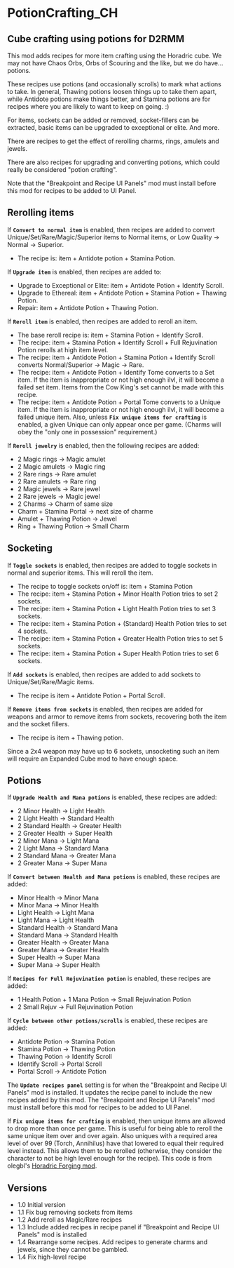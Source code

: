 # PotionCrafting_CH

## Cube crafting using potions for D2RMM

This mod adds recipes for more item crafting using the Horadric cube.
We may not have Chaos Orbs, Orbs of Scouring and the like, but we do have... potions.

These recipes use potions (and occasionally scrolls) to mark what actions to take.
In general, Thawing potions loosen things up to take them apart, while Antidote potions make things better,
and Stamina potions are for recipes where you are likely to want to keep on going. :)

For items, sockets can be added or removed, socket-fillers can be extracted, basic items can be upgraded to exceptional or elite. And more.

There are recipes to get the effect of rerolling charms, rings, amulets and jewels.

There are also recipes for upgrading and converting potions, which could really be considered "potion crafting".

Note that the "Breakpoint and Recipe UI Panels" mod must install before this mod for recipes to be added to UI Panel.

## Rerolling items

If __`Convert to normal item`__ is enabled, then recipes are added to convert Unique/Set/Rare/Magic/Superior items to Normal items,
or Low Quality -> Normal -> Superior.

- The recipe is: item + Antidote potion + Stamina Potion.

If __`Upgrade item`__ is enabled, then recipes are added to:

- Upgrade to Exceptional or Elite: item + Antidote Potion + Identify Scroll.
- Upgrade to Ethereal: item + Antidote Potion + Stamina Potion + Thawing Potion.
- Repair: item + Antidote Potion + Thawing Potion.

If __`Reroll item`__ is enabled, then recipes are added to reroll an item.

- The base reroll recipe is: item + Stamina Potion + Identify Scroll.
- The recipe: item + Stamina Potion + Identify Scroll + Full Rejuvination Potion rerolls at high item level.
- The recipe: item + Antidote Potion + Stamina Potion + Identify Scroll converts Normal/Superior -> Magic -> Rare.
- The recipe: item + Antidote Potion + Identify Tome converts to a Set item.
If the item is inappropriate or not high enough ilvl, it will become a failed set item.
Items from the Cow King's set cannot be made with this recipe.
- The recipe: item + Antidote Potion + Portal Tome converts to a Unique item.
If the item is inappropriate or not high enough ilvl, it will become a failed unique item.
Also, unless __`Fix unique items for crafting`__ is enabled, a given Unique can only appear once per game.
(Charms will obey the "only one in possession" requirement.)

If __`Reroll jewelry`__ is enabled, then the following recipes are added:

- 2 Magic rings -> Magic amulet
- 2 Magic amulets -> Magic ring
- 2 Rare rings -> Rare amulet
- 2 Rare amulets -> Rare ring
- 2 Magic jewels -> Rare jewel
- 2 Rare jewels -> Magic jewel
- 2 Charms -> Charm of same size
- Charm + Stamina Portal -> next size of charme
- Amulet + Thawing Potion -> Jewel
- Ring + Thawing Potion -> Small Charm

## Socketing

If __`Toggle sockets`__ is enabled, then recipes are added to toggle sockets in normal and superior items.
This will reroll the item.

- The recipe to toggle sockets on/off is: item + Stamina Potion
- The recipe: item + Stamina Potion + Minor Health Potion tries to set 2 sockets.
- The recipe: item + Stamina Potion + Light Health Potion tries to set 3 sockets.
- The recipe: item + Stamina Potion + (Standard) Health Potion tries to set 4 sockets.
- The recipe: item + Stamina Potion + Greater Health Potion tries to set 5 sockets.
- The recipe: item + Stamina Potion + Super Health Potion tries to set 6 sockets.

If __`Add sockets`__ is enabled, then recipes are added to add sockets to Unique/Set/Rare/Magic items.

- The recipe is item + Antidote Potion + Portal Scroll.

If __`Remove items from sockets`__ is enabled, then recipes are added for weapons and armor to remove items from sockets,
recovering both the item and the socket fillers.

- The recipe is item + Thawing potion.

Since a 2x4 weapon may have up to 6 sockets, unsocketing such an item will require an Expanded Cube mod to have enough space.

## Potions

If __`Upgrade Health and Mana potions`__ is enabled, these recipes are added:

- 2 Minor Health -> Light Health
- 2 Light Health -> Standard Health
- 2 Standard Health -> Greater Health
- 2 Greater Health -> Super Health
- 2 Minor Mana -> Light Mana
- 2 Light Mana -> Standard Mana
- 2 Standard Mana -> Greater Mana
- 2 Greater Mana -> Super Mana

If __`Convert between Health and Mana potions`__ is enabled, these recipes are added:

- Minor Health -> Minor Mana
- Minor Mana -> Minor Health
- Light Health -> Light Mana
- Light Mana -> Light Health
- Standard Health -> Standard Mana
- Standard Mana -> Standard Health
- Greater Health -> Greater Mana
- Greater Mana -> Greater Health
- Super Health -> Super Mana
- Super Mana -> Super Health

If __`Recipes for Full Rejuvination potion`__ is enabled, these recipes are added:

- 1 Health Potion + 1 Mana Potion -> Small Rejuvination Potion
- 2 Small Rejuv -> Full Rejuvination Potion

If __`Cycle between other potions/scrolls`__ is enabled, these recipes are added:

- Antidote Potion -> Stamina Potion
- Stamina Potion -> Thawing Potion
- Thawing Potion -> Identify Scroll
- Identify Scroll -> Portal Scroll
- Portal Scroll -> Antidote Potion

The __`Update recipes panel`__ setting is for when the "Breakpoint and Recipe UI Panels" mod is installed.
It updates the recipe panel to include the new recipes added by this mod.
The "Breakpoint and Recipe UI Panels" mod must install before this mod for recipes to be added to UI Panel.

If __`Fix unique items for crafting`__ is enabled, then unique items are allowed to drop more than once per game.
This is useful for being able to reroll the same unique item over and over again. 
Also uniques with a required area level of over 99 (Torch, Annihilus) have that lowered to equal their required level instead.
This allows them to be rerolled (otherwise, they consider the character to not be high level enough for the recipe).
This code is from olegbl's [Horadric Forging mod](https://www.nexusmods.com/diablo2resurrected/mods/229).

## Versions

- 1.0 Initial version
- 1.1 Fix bug removing sockets from items
- 1.2 Add reroll as Magic/Rare recipes
- 1.3 Include added recipes in recipe panel if "Breakpoint and Recipe UI Panels" mod is installed
- 1.4 Rearrange some recipes. Add recipes to generate charms and jewels, since they cannot be gambled.
- 1.4 Fix high-level recipe